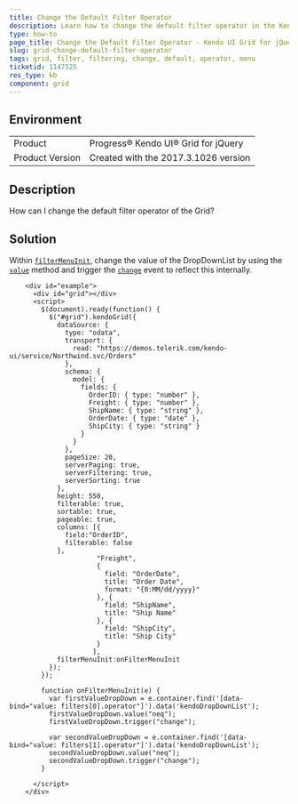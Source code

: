 ```yaml
---
title: Change the Default Filter Operator
description: Learn how to change the default filter operator in the Kendo UI Grid.
type: how-to
page_title: Change the Default Filter Operator - Kendo UI Grid for jQuery
slug: grid-change-default-filter-operator
tags: grid, filter, filtering, change, default, operator, menu
ticketid: 1147525
res_type: kb
component: grid
---
```


## Environment

<table>
 <tr>
  <td>Product</td>
  <td>Progress® Kendo UI® Grid for jQuery</td> 
 </tr>
 <tr>
  <td>Product Version</td>
  <td>Created with the 2017.3.1026 version</td>
 </tr>
</table>

## Description

How can I change the default filter operator of the Grid?

## Solution

Within [`filterMenuInit`](https://docs.telerik.com/kendo-ui/api/javascript/ui/grid/events/filtermenuinit), change the value of the DropDownList by using the [`value`](https://docs.telerik.com/kendo-ui/api/javascript/ui/dropdownlist/methods/value) method and trigger the [`change`](https://docs.telerik.com/kendo-ui/api/javascript/ui/dropdownlist/events/change) event to reflect this internally.

```dojo
    <div id="example">
      <div id="grid"></div>
      <script>
        $(document).ready(function() {
          $("#grid").kendoGrid({
            dataSource: {
              type: "odata",
              transport: {
                read: "https://demos.telerik.com/kendo-ui/service/Northwind.svc/Orders"
              },
              schema: {
                model: {
                  fields: {
                    OrderID: { type: "number" },
                    Freight: { type: "number" },
                    ShipName: { type: "string" },
                    OrderDate: { type: "date" },
                    ShipCity: { type: "string" }
                  }
                }
              },
              pageSize: 20,
              serverPaging: true,
              serverFiltering: true,
              serverSorting: true
            },
            height: 550,
            filterable: true,
            sortable: true,
            pageable: true,
            columns: [{
              field:"OrderID",
              filterable: false
            },
                      "Freight",
                      {
                        field: "OrderDate",
                        title: "Order Date",
                        format: "{0:MM/dd/yyyy}"
                      }, {
                        field: "ShipName",
                        title: "Ship Name"
                      }, {
                        field: "ShipCity",
                        title: "Ship City"
                      }
                     ],
            filterMenuInit:onFilterMenuInit
          });
        });

        function onFilterMenuInit(e) {
          var firstValueDropDown = e.container.find('[data-bind="value: filters[0].operator"]').data('kendoDropDownList');
          firstValueDropDown.value("neq");
          firstValueDropDown.trigger("change");
          
          var secondValueDropDown = e.container.find('[data-bind="value: filters[1].operator"]').data('kendoDropDownList');
          secondValueDropDown.value("neq");
          secondValueDropDown.trigger("change");
        }

      </script>
    </div>
```
